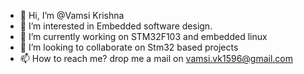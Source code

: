 - 👋 Hi, I’m @Vamsi Krishna
- 👀 I’m interested in Embedded software design.
- 🌱 I’m currently working on STM32F103 and embedded linux
- 💞️ I’m looking to collaborate on Stm32 based projects
- 📫 How to reach me? drop me a mail on vamsi.vk1596@gmail.com

<!---
vamsikrishnaA9/vamsikrishnaA9 is a ✨ special ✨ repository because its `README.md` (this file) appears on your GitHub profile.
You can click the Preview link to take a look at your changes.
--->
